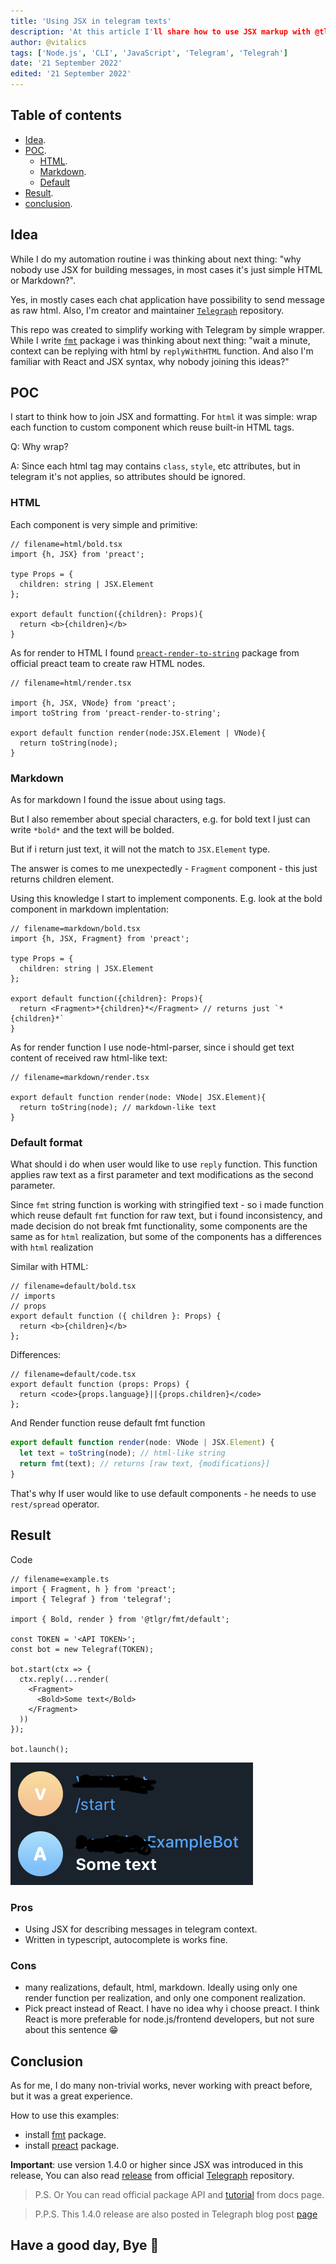 ```yaml
---
title: 'Using JSX in telegram texts'
description: 'At this article I'll share how to use JSX markup with @tlgr/fmt library'
author: @vitalics
tags: ['Node.js', 'CLI', 'JavaScript', 'Telegram', 'Telegrah']
date: '21 September 2022'
edited: '21 September 2022'
---
```


## Table of contents

- [Idea](#idea).
- [POC](#poc).
  - [HTML](#html).
  - [Markdown](#markdown).
  - [Default](#default-format)
- [Result](#result).
- [conclusion](#conclusion).

## Idea

While I do my automation routine i was thinking about next thing: "why nobody use JSX for building messages, in most cases it's just simple HTML or Markdown?".

Yes, in mostly cases each chat application have possibility to send message as raw html. Also, I'm creator and maintainer [`Telegraph`](https://github.com/vitalics/Telegraph) repository.

This repo was created to simplify working with Telegram by simple wrapper.
While I write [`fmt`](https://github.com/vitalics/Telegraph/tree/main/packages/fmt) package i was thinking about next thing: "wait a minute, context can be replying with html by `replyWithHTML` function. And also I'm familiar with React and JSX syntax, why nobody joining this ideas?"

## POC

I start to think how to join JSX and formatting. For `html` it was simple: wrap each function to custom component which reuse built-in HTML tags.

Q: Why wrap?

A: Since each html tag may contains `class`, `style`, etc attributes, but in telegram it's not applies, so attributes should be ignored.

### HTML

Each component is very simple and primitive:

``` tsx
// filename=html/bold.tsx
import {h, JSX} from 'preact';

type Props = {
  children: string | JSX.Element
};

export default function({children}: Props){
  return <b>{children}</b>
}

```

As for render to HTML I found [`preact-render-to-string`](https://github.com/preactjs/preact-render-to-string) package from official preact team to create raw HTML nodes.

``` tsx
// filename=html/render.tsx

import {h, JSX, VNode} from 'preact';
import toString from 'preact-render-to-string';

export default function render(node:JSX.Element | VNode){
  return toString(node);
}
```

### Markdown

As for markdown I found the issue about using tags.

But I also remember about special characters, e.g. for bold text I just can write `*bold*` and the text will be bolded.

But if i return just text, it will not the match to `JSX.Element` type.

The answer is comes to me unexpectedly - `Fragment` component - this just returns children element.

Using this knowledge I start to implement components. E.g. look at the bold component in markdown implentation:

``` tsx
// filename=markdown/bold.tsx
import {h, JSX, Fragment} from 'preact';

type Props = {
  children: string | JSX.Element
};

export default function({children}: Props){
  return <Fragment>*{children}*</Fragment> // returns just `*{children}*`
}
```

As for render function I use node-html-parser, since i should get text content of received raw html-like text:

``` tsx
// filename=markdown/render.tsx

export default function render(node: VNode| JSX.Element){
  return toString(node); // markdown-like text
}
```

### Default format

What should i do when user would like to use `reply` function. This function applies raw text as a first parameter and text modifications as the second parameter.

Since `fmt` string function is working with stringified text - so i made function which reuse default `fmt` function for raw text, but i found inconsistency, and made decision do not break fmt functionality, some components are the same as for `html` realization, but some of the components has a differences with `html` realization

Similar with HTML:

``` tsx
// filename=default/bold.tsx
// imports
// props
export default function ({ children }: Props) {
  return <b>{children}</b>
};
```

Differences:

``` tsx
// filename=default/code.tsx
export default function (props: Props) {
  return <code>{props.language}||{props.children}</code>
};
```

And Render function reuse default fmt function

``` ts
export default function render(node: VNode | JSX.Element) {
  let text = toString(node); // html-like string
  return fmt(text); // returns [raw text, {modifications}]
}
```

That's why If user would like to use default components - he needs to use `rest/spread` operator.

## Result

Code

```tsx
// filename=example.ts
import { Fragment, h } from 'preact';
import { Telegraf } from 'telegraf';

import { Bold, render } from '@tlgr/fmt/default';

const TOKEN = '<API TOKEN>';
const bot = new Telegraf(TOKEN);

bot.start(ctx => {
  ctx.reply(...render(
    <Fragment>
      <Bold>Some text</Bold>
    </Fragment>
  ))
});

bot.launch();

```

![result](./images/03-jsx-result.png)

### Pros

- Using JSX for describing messages in telegram context.
- Written in typescript, autocomplete is works fine.

### Cons

- many realizations, default, html, markdown. Ideally using only one render function per realization, and only one component realization.
- Pick preact instead of React. I have no idea why i choose preact. I think React is more preferable for node.js/frontend developers, but not sure about this sentence 😁

## Conclusion

As for me, I do many non-trivial works, never working with preact before, but it was a great experience.

How to use this examples:

- install [fmt](https://www.npmjs.com/package/@tlgr/fmt) package.
- install [preact](https://www.npmjs.com/package/preact) package.

**Important**: use version 1.4.0 or higher since JSX was introduced in this release, You can also read [release](https://github.com/vitalics/Telegraph/releases/tag/v1.4.0) from official [Telegraph](https://github.com/vitalics/Telegraph) repository.

> P.S. Or You can read official package API and [tutorial](https://vitalics.github.io/Telegraph/docs/tutorial/fmt/jsx) from docs page.

> P.P.S. This 1.4.0 release are also posted in Telegraph blog post [page](https://vitalics.github.io/Telegraph/blog/release%201.4.0)

## Have a good day, Bye 👋
